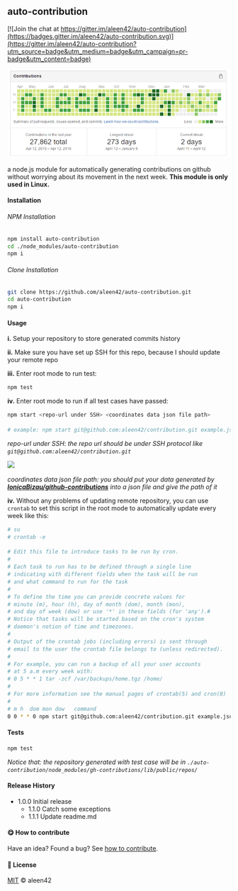 ## auto-contribution

[![Join the chat at https://gitter.im/aleen42/auto-contribution](https://badges.gitter.im/aleen42/auto-contribution.svg)](https://gitter.im/aleen42/auto-contribution?utm_source=badge&utm_medium=badge&utm_campaign=pr-badge&utm_content=badge)

<img src="example.png">

a node.js module for automatically generating contributions on github without worrying about its movement in the next week. **This module is only used in Linux.**

#### Installation

###### NPM Installation

```bash
npm install auto-contribution
cd ./node_modules/auto-contribution
npm i
```

###### Clone Installation

```bash
git clone https://github.com/aleen42/auto-contribution.git
cd auto-contribution
npm i
```

#### Usage

**i.** Setup your repository to store generated commits history

**ii.** Make sure you have set up SSH for this repo, because I should update your remote repo

**iii.** Enter root mode to run test:

```bash
npm test
```

**iv.** Enter root mode to run if all test cases have passed:

```bash
npm start <repo-url under SSH> <coordinates data json file path>

# example: npm start git@github.com:aleen42/contribution.git example.json
```

*repo-url under SSH: the repo url should be under SSH protocol like `git@github.com:aleen42/contribution.git`*

<img src="./screenshot1.png">

*coordinates data json file path: you should put your data generated by [**IonicaBizau/github-contributions**](https://github.com/IonicaBizau/github-contributions) into a json file and give the path of it*

**iv.** Without any problems of updating remote repository, you can use `crontab` to set this script in the root mode to automatically update every week like this:

```bash
# su
# crontab -e

# Edit this file to introduce tasks to be run by cron.
#
# Each task to run has to be defined through a single line
# indicating with different fields when the task will be run
# and what command to run for the task
#
# To define the time you can provide concrete values for
# minute (m), hour (h), day of month (dom), month (mon),
# and day of week (dow) or use '*' in these fields (for 'any').#
# Notice that tasks will be started based on the cron's system
# daemon's notion of time and timezones.
#
# Output of the crontab jobs (including errors) is sent through
# email to the user the crontab file belongs to (unless redirected).
#
# For example, you can run a backup of all your user accounts
# at 5 a.m every week with:
# 0 5 * * 1 tar -zcf /var/backups/home.tgz /home/
#
# For more information see the manual pages of crontab(5) and cron(8)
#
# m h  dom mon dow   command
0 0 * * 0 npm start git@github.com:aleen42/contribution.git example.json
```

#### Tests

```bash
npm test
```

*Notice that: the repository generated with test case will be in `./auto-contribution/node_modules/gh-contributions/lib/public/repos/`*

#### Release History

* 1.0.0 Initial release
	* 1.1.0 Catch some exceptions
	* 1.1.1 Update readme.md

#### :yum: How to contribute

Have an idea? Found a bug? See [how to contribute](https://aleen42.gitbooks.io/personalwiki/content/contribution.html).

#### :scroll: License

[MIT](https://aleen42.gitbooks.io/personalwiki/content/MIT.html) © aleen42
